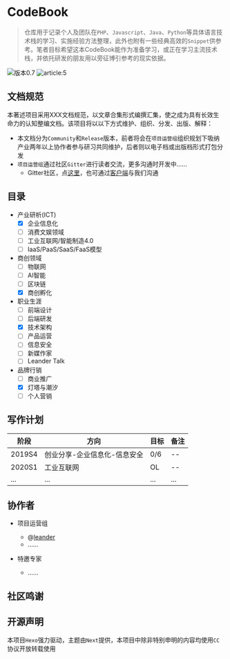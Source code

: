 # CodeBook

> 仓库用于记录个人及团队在`PHP`、`Javascript`、`Java`、`Python`等具体语言技术栈的学习、实施经验方法整理，此外也附有一些经典高效的`Snippet`供参考。笔者目标希望这本CodeBook能作为准备学习，或正在学习主流技术栈，并依托研发的朋友用以旁征博引参考的现实依据。  

![版本0.7](https://img.shields.io/badge/version-0.7-brightgreen.svg?logo=Pinboard&logoColor=white) ![article:5](https://img.shields.io/badge/article-5-blue.svg)

## 文档规范  

本著述项目采用XXX文档规范，以文章合集形式编撰汇集，使之成为具有长效生命力的认知整编文档。该项目将以以下方式维护、组织、分发、出版、解释：

- 本文档分为`Community`和`Release`版本，前者将会在`项目运营组`组织规划下吸纳产业两年以上协作者参与研习共同维护，后者则以电子档或出版档形式打包分发
- `项目运营组`通过社区`Gitter`进行读者交流，更多沟通时开发中……
  - Gitter社区，点[这里](https://gitter.im/LeanderCodeBook/community)，也可通过[客户端](https://gitter.im/apps)与我们沟通

## 目录  

- 产业研析(ICT)  
  - [x] 企业信息化
  - [ ] 消费文娱领域
  - [ ] 工业互联网/智能制造4.0
  - [ ] IaaS/PaaS/SaaS/FaaS模型

- 商创领域
  - [ ] 物联网
  - [ ] AI智能
  - [ ] 区块链
  - [x] 商创孵化

- 职业生涯
  - [ ] 前端设计
  - [ ] 后端研发
  - [x] 技术架构
  - [ ] 产品运营
  - [ ] 信息安全
  - [ ] 新媒作家
  - [ ] Leander Talk

- 品牌行销
  - [ ] 商业推广
  - [x] 灯塔与潮汐
  - [ ] 个人营销

## 写作计划

| 阶段 | 方向 | 目标 | 备注 |
| --- | --- | --- | --- |
| 2019S4 | 创业分享-企业信息化-信息安全 | 0/6 | -- |
| 2020S1 | 工业互联网 | OL | -- |
| ... | ... | ... | ... |

## 协作者

- 项目运营组
  - @[leander](http://leander.im/)
  - ……

- 特邀专家
  - ……

## 社区鸣谢  

## 开源声明  

本项目`Hexo`强力驱动，主题由`Next`提供，本项目中除非特别申明的内容均使用`CC`协议开放转载使用
